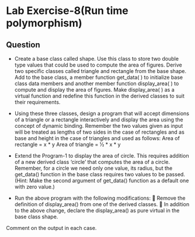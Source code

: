 # Lab Exercise-8(Run time polymorphism)

## Question

- Create a base class called shape. Use this class to store two double type values that could be
used to compute the area of figures. Derive two specific classes called triangle and rectangle
from the base shape. Add to the base class, a member function get_data( ) to initialize base
class data members and another member function display_area( ) to compute and display the
area of figures. Make display_area( ) as a virtual function and redefine this function in the
derived classes to suit their requirements.

- Using these three classes, design a program that will accept dimensions of a triangle or
a rectangle interactively and display the area using the concept of dynamic binding.
Remember the two values given as input will be treated as lengths of two sides in the
case of rectangles and as base and height in the case of triangles and used as follows:
Area of rectangle = x * y
Area of triangle = 1⁄2 * x * y

- Extend the Program-1 to display the area of circle. This requires addition of a new
derived class ‘circle’ that computes the area of a circle. Remember, for a circle we need
only one value, its radius, but the get_data() function in the base class requires two
values to be passed. (Hint: Make the second argument of get_data() function as a
default one with zero value.)

- Run the above program with the following modifications:
 Remove the definition of display_area() from one of the derived classes.
 In addition to the above change, declare the display_area() as pure virtual in the
base class shape.

Comment on the output in each case.